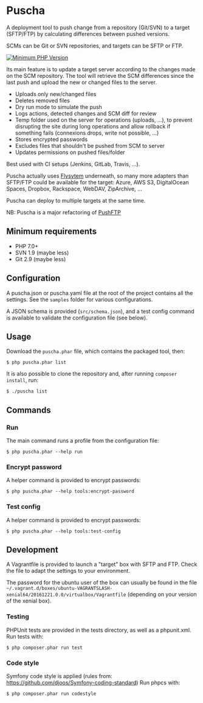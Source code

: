 # Puscha

A deployment tool to push change from a repository (Git/SVN) to a target (SFTP/FTP) by calculating differences between pushed versions.

SCMs can be Git or SVN repositories, and targets can be SFTP or FTP.

[![Minimum PHP Version](https://img.shields.io/badge/php-%3E%3D%207.0-8892BF.svg?style=flat)](https://php.net/)

Its main feature is to update a target server according to the changes made on the SCM repository. The tool will retrieve the SCM differences since the last push and upload the new or changed files to the server.

* Uploads only new/changed files
* Deletes removed files
* Dry run mode to simulate the push
* Logs actions, detected changes and SCM diff for review
* Temp folder used on the server for operations (uploads, ...), to prevent disrupting the site during long operations and allow rollback if something fails (connexions drops, write not possible, ...)
* Stores encrypted passwords
* Excludes files that shouldn't be pushed from SCM to server
* Updates permissions on pushed files/folder

Best used with CI setups (Jenkins, GitLab, Travis, ...).

Puscha actually uses [Flysytem](http://flysystem.thephpleague.com) underneath, so many more adapters than SFTP/FTP could be available for the target: Azure, AWS S3, DigitalOcean Spaces, Dropbox, Rackspace, WebDAV, ZipArchive, ...

Puscha can deploy to multiple targets at the same time.

NB: Puscha is a major refactoring of [PushFTP](https://github.com/GregOriol/PushFTP)

## Minimum requirements

* PHP 7.0+
* SVN 1.9 (maybe less)
* Git 2.9 (maybe less)

## Configuration
A puscha.json or puscha.yaml file at the root of the project contains all the settings. See the `samples` folder for various configurations.

A JSON schema is provided (`src/schema.json`), and a test config command is available to validate the configuration file (see below).

## Usage
Download the `puscha.phar` file, which contains the packaged tool, then:
```
$ php puscha.phar list
```

It is also possible to clone the repository and, after running `composer install`, run:
```
$ ./puscha list
```

## Commands
### Run
The main command runs a profile from the configuration file:

```
$ php puscha.phar --help run
```

### Encrypt password
A helper command is provided to encrypt passwords:

```
$ php puscha.phar --help tools:encrypt-password
```

### Test config
A helper command is provided to encrypt passwords:

```
$ php puscha.phar --help tools:test-config
```

## Development

A Vagrantfile is provided to launch a "target" box with SFTP and FTP. Check the file to adapt the settings to your environment.

The password for the ubuntu user of the box can usually be found in the file `~/.vagrant.d/boxes/ubuntu-VAGRANTSLASH-xenial64/20161221.0.0/virtualbox/Vagrantfile` (depending on your version of the xenial box).

### Testing
PHPUnit tests are provided in the tests directory, as well as a phpunit.xml.
Run tests with:
```
$ php composer.phar run test
```

### Code style
Symfony code style is applied (rules from: https://github.com/djoos/Symfony-coding-standard)
Run phpcs with:
```
$ php composer.phar run codestyle
```
